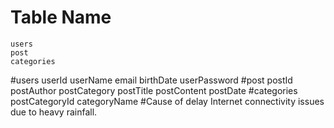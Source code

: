 # Table Name
    users
    post
    categories
#users
    userId
    userName
    email
    birthDate
    userPassword
#post
    postId
    postAuthor
    postCategory
    postTitle
    postContent
    postDate
#categories
    postCategoryId
    categoryName
#Cause of delay 
    Internet connectivity issues due to heavy rainfall.

